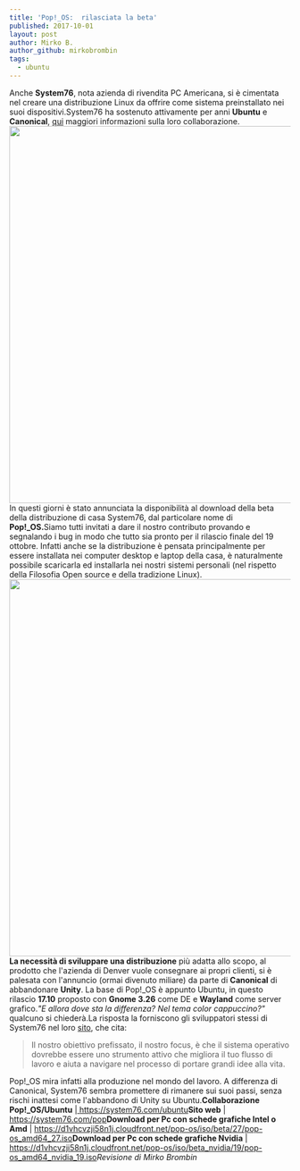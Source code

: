 ```yaml
---
title: 'Pop!_OS:  rilasciata la beta'
published: 2017-10-01
layout: post
author: Mirko B.
author_github: mirkobrombin
tags:
  - ubuntu
---
```

Anche <strong>System76</strong>, nota azienda di rivendita PC Americana, si è cimentata nel creare una distribuzione Linux da offrire come sistema preinstallato nei suoi dispositivi.System76 ha sostenuto attivamente per anni <strong>Ubuntu</strong> e <strong>Canonical</strong>, <a href="https://system76.com/ubuntu" target="_blank" rel="noopener noreferrer">qui</a> maggiori informazioni sulla loro collaborazione.<img class="aligncenter size-full wp-image-2142 size-full wp-image-169" src="https://linuxhub.it/wordpress/wp-content/uploads/2017/10/pop-os-install-screen.jpg" alt="" width="1200" height="675" />In questi giorni è stato annunciata la disponibilità al download della beta della distribuzione di casa System76, dal particolare nome di <strong>Pop!_OS.</strong>Siamo tutti invitati a dare il nostro contributo provando e segnalando i bug in modo che tutto sia pronto per il rilascio finale del 19 ottobre. Infatti anche se la distribuzione è pensata principalmente per essere installata nei computer desktop e laptop della casa, è naturalmente possibile scaricarla ed installarla nei nostri sistemi personali (nel rispetto della Filosofia Open source e della tradizione Linux).<img class="aligncenter size-full wp-image-2141 size-full wp-image-170" src="https://linuxhub.it/wordpress/wp-content/uploads/2017/10/pop-os-desktop.jpg" alt="" width="1200" height="675" /><strong>La necessità di sviluppare una distribuzione</strong> più adatta allo scopo, al prodotto che l'azienda di Denver vuole consegnare ai propri clienti, si è palesata con l'annuncio (ormai divenuto miliare) da parte di <strong>Canonical</strong> di abbandonare <strong>Unity</strong>. La base di Pop!_OS è appunto Ubuntu, in questo rilascio <strong>17.10</strong> proposto con <strong>Gnome 3.26</strong> come DE e <strong>Wayland</strong> come server grafico.<em>"E allora dove sta la differenza? Nel tema color cappuccino?"</em> qualcuno si chiederà.La risposta la forniscono gli sviluppatori stessi di System76 nel loro <a href="https://system76.com/pop" target="_blank" rel="noopener noreferrer">sito</a>, che cita:<blockquote>Il nostro obiettivo prefissato, il nostro focus, è che  il sistema operativo dovrebbe essere uno strumento attivo che migliora il tuo flusso di lavoro e aiuta a  navigare nel processo di portare grandi idee alla vita.</blockquote>Pop!_OS mira infatti alla produzione nel mondo del lavoro. A differenza di Canonical, System76 sembra promettere di rimanere sui suoi passi, senza rischi inattesi come l'abbandono di Unity su Ubuntu.<strong>Collaborazione Pop!_OS/Ubuntu</strong> |<a href="https://system76.com/ubuntu"> https://system76.com/ubuntu</a><strong>Sito web</strong> | <a href="https://system76.com/pop">https://system76.com/pop</a><strong>Download  per Pc con schede grafiche Intel o Amd</strong> | <a href="https://d1vhcvzji58n1j.cloudfront.net/pop-os/iso/beta/27/pop-os_amd64_27.iso">https://d1vhcvzji58n1j.cloudfront.net/pop-os/iso/beta/27/pop-os_amd64_27.iso</a><strong>Download per Pc con schede grafiche Nvidia</strong> | <a href="https://d1vhcvzji58n1j.cloudfront.net/pop-os/iso/beta_nvidia/19/pop-os_amd64_nvidia_19.iso">https://d1vhcvzji58n1j.cloudfront.net/pop-os/iso/beta_nvidia/19/pop-os_amd64_nvidia_19.iso</a><em>Revisione di Mirko Brombin</em>